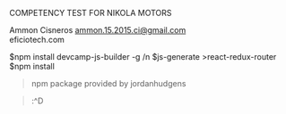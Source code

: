 COMPETENCY TEST FOR NIKOLA MOTORS


Ammon Cisneros
ammon.15.2015.ci@gmail.com  
eficiotech.com



$npm install devcamp-js-builder -g /n
$js-generate
    >react-redux-router
$npm install

>npm package provided by jordanhudgens




>:^D